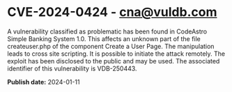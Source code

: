 # CVE-2024-0424 - cna@vuldb.com

A vulnerability classified as problematic has been found in CodeAstro Simple Banking System 1.0. This affects an unknown part of the file createuser.php of the component Create a User Page. The manipulation leads to cross site scripting. It is possible to initiate the attack remotely. The exploit has been disclosed to the public and may be used. The associated identifier of this vulnerability is VDB-250443.

**Publish date:** 2024-01-11

